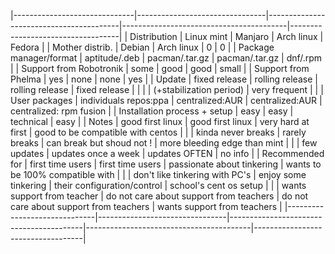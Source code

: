 |------------------------------|--------------------------------|-----------------------------------------|-----------------------------------------|-----------------------------------|
| Distribution                 | Linux mint                     | Manjaro                                 | Arch linux                              | Fedora                            |
| Mother distrib.              | Debian                         | Arch linux                              | 0                                       | 0                                 |
| Package manager/format       | aptitude/.deb                  | pacman/.tar.gz                          | pacman/.tar.gz                          | dnf/.rpm                          |
| Support from Robotronik      | some                           | good                                    | good                                    | small                             |
| Support from Phelma          | yes                            | none                                    | none                                    | yes                               |
| Update                       | fixed release                  | rolling release                         | rolling release                         | fixed release                     |
|                              |                                | (+stabilization period)                 | very frequent                           |                                   |
| User packages                | individuals repos:ppa          | centralized:AUR                         | centralized:AUR                         | centralized: rpm fusion           |
| Installation process + setup | easy                           | easy                                    | technical                               | easy                              |
| Notes                        | good first linux               | good first linux                        | very hard at first                      | good to be compatible with centos |
|                              | kinda never breaks             | rarely breaks                           | can break but shoud not !               | more bleeding edge than mint      |
|                              | few updates                    | updates once a week                     | updates OFTEN                           | no info                           |
| Recommended for              | first time users               | first time users                        | passionate about tinkering              | wants to be 100% compatible with  |
|                              | don't like tinkering with PC's | enjoy some tinkering                    | their configuration/control             | school's cent os setup            |
|                              | wants support from teacher     | do not care about support from teachers | do not care about support from teachers | wants support from teachers       |
|------------------------------|--------------------------------|-----------------------------------------|-----------------------------------------|-----------------------------------|
